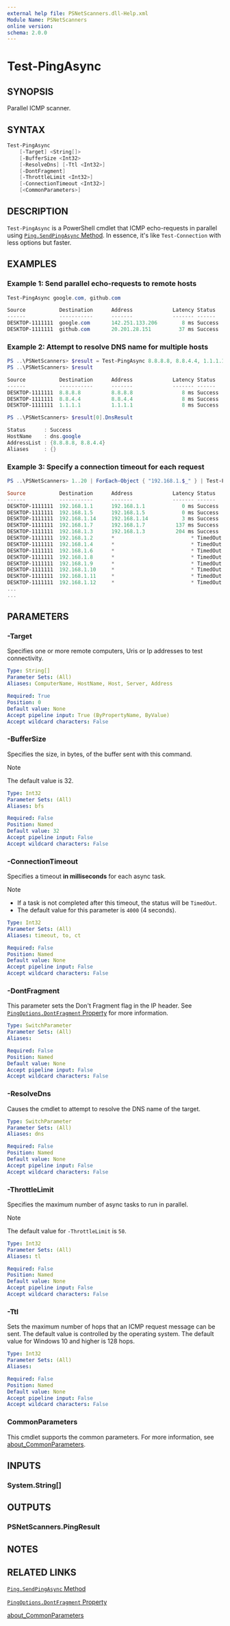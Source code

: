 ```yaml
---
external help file: PSNetScanners.dll-Help.xml
Module Name: PSNetScanners
online version:
schema: 2.0.0
---
```


# Test-PingAsync

## SYNOPSIS

Parallel ICMP scanner.

## SYNTAX

```powershell
Test-PingAsync
    [-Target] <String[]>
    [-BufferSize <Int32>
    [-ResolveDns] [-Ttl <Int32>]
    [-DontFragment]
    [-ThrottleLimit <Int32>]
    [-ConnectionTimeout <Int32>]
    [<CommonParameters>]
```

## DESCRIPTION

`Test-PingAsync` is a PowerShell cmdlet that ICMP echo-requests in parallel using [`Ping.SendPingAsync` Method](https://learn.microsoft.com/en-us/dotnet/api/system.net.networkinformation.ping.sendpingasync). In essence, it's like `Test-Connection` with less options but faster.

## EXAMPLES

### Example 1: Send parallel echo-requests to remote hosts

```powershell
Test-PingAsync google.com, github.com

Source           Destination      Address             Latency Status       DnsResult
------           -----------      -------             ------- ------       ---------
DESKTOP-1111111  google.com       142.251.133.206        8 ms Success
DESKTOP-1111111  github.com       20.201.28.151         37 ms Success
```

### Example 2: Attempt to resolve DNS name for multiple hosts

```powershell
PS ..\PSNetScanners> $result = Test-PingAsync 8.8.8.8, 8.8.4.4, 1.1.1.1 -ResolveDns
PS ..\PSNetScanners> $result

Source           Destination      Address             Latency Status       DnsResult
------           -----------      -------             ------- ------       ---------
DESKTOP-1111111  8.8.8.8          8.8.8.8                8 ms Success      dns.google
DESKTOP-1111111  8.8.4.4          8.8.4.4                8 ms Success      dns.google
DESKTOP-1111111  1.1.1.1          1.1.1.1                8 ms Success      one.one.one.one

PS ..\PSNetScanners> $result[0].DnsResult

Status      : Success
HostName    : dns.google
AddressList : {8.8.8.8, 8.8.4.4}
Aliases     : {}
```

### Example 3: Specify a connection timeout for each request

```powershell
PS ..\PSNetScanners> 1..20 | ForEach-Object { "192.168.1.$_" } | Test-PingAsync -ConnectionTimeout 200

Source           Destination      Address             Latency Status       DnsResult
------           -----------      -------             ------- ------       ---------
DESKTOP-1111111  192.168.1.1      192.168.1.1            0 ms Success
DESKTOP-1111111  192.168.1.5      192.168.1.5            0 ms Success
DESKTOP-1111111  192.168.1.14     192.168.1.14           3 ms Success
DESKTOP-1111111  192.168.1.7      192.168.1.7          137 ms Success
DESKTOP-1111111  192.168.1.3      192.168.1.3          204 ms Success
DESKTOP-1111111  192.168.1.2      *                         * TimedOut
DESKTOP-1111111  192.168.1.4      *                         * TimedOut
DESKTOP-1111111  192.168.1.6      *                         * TimedOut
DESKTOP-1111111  192.168.1.8      *                         * TimedOut
DESKTOP-1111111  192.168.1.9      *                         * TimedOut
DESKTOP-1111111  192.168.1.10     *                         * TimedOut
DESKTOP-1111111  192.168.1.11     *                         * TimedOut
DESKTOP-1111111  192.168.1.12     *                         * TimedOut
...
...
```

## PARAMETERS

### -Target

Specifies one or more remote computers, Uris or Ip addresses to test connectivity.

```yaml
Type: String[]
Parameter Sets: (All)
Aliases: ComputerName, HostName, Host, Server, Address

Required: True
Position: 0
Default value: None
Accept pipeline input: True (ByPropertyName, ByValue)
Accept wildcard characters: False
```

### -BufferSize

Specifies the size, in bytes, of the buffer sent with this command.

> [!NOTE]
>
> The default value is 32.

```yaml
Type: Int32
Parameter Sets: (All)
Aliases: bfs

Required: False
Position: Named
Default value: 32
Accept pipeline input: False
Accept wildcard characters: False
```

### -ConnectionTimeout

Specifies a timeout __in milliseconds__ for each async task.

> [!NOTE]
>
> - If a task is not completed after this timeout, the status will be `TimedOut`.
> - The default value for this parameter is `4000` (4 seconds).

```yaml
Type: Int32
Parameter Sets: (All)
Aliases: timeout, to, ct

Required: False
Position: Named
Default value: None
Accept pipeline input: False
Accept wildcard characters: False
```

### -DontFragment

This parameter sets the Don't Fragment flag in the IP header. See [`PingOptions.DontFragment` Property](https://learn.microsoft.com/en-us/dotnet/api/system.net.networkinformation.pingoptions.dontfragment#system-net-networkinformation-pingoptions-dontfragment) for more information.

```yaml
Type: SwitchParameter
Parameter Sets: (All)
Aliases:

Required: False
Position: Named
Default value: None
Accept pipeline input: False
Accept wildcard characters: False
```

### -ResolveDns

Causes the cmdlet to attempt to resolve the DNS name of the target.

```yaml
Type: SwitchParameter
Parameter Sets: (All)
Aliases: dns

Required: False
Position: Named
Default value: None
Accept pipeline input: False
Accept wildcard characters: False
```

### -ThrottleLimit

Specifies the maximum number of async tasks to run in parallel.

> [!NOTE]
>
> The default value for `-ThrottleLimit` is `50`.

```yaml
Type: Int32
Parameter Sets: (All)
Aliases: tl

Required: False
Position: Named
Default value: None
Accept pipeline input: False
Accept wildcard characters: False
```

### -Ttl

Sets the maximum number of hops that an ICMP request message can be sent. The default value is controlled by the operating system. The default value for Windows 10 and higher is 128 hops.

```yaml
Type: Int32
Parameter Sets: (All)
Aliases:

Required: False
Position: Named
Default value: None
Accept pipeline input: False
Accept wildcard characters: False
```

### CommonParameters

This cmdlet supports the common parameters. For more information, see [about_CommonParameters](http://go.microsoft.com/fwlink/?LinkID=113216).

## INPUTS

### System.String[]

## OUTPUTS

### PSNetScanners.PingResult

## NOTES

## RELATED LINKS

[`Ping.SendPingAsync` Method](https://learn.microsoft.com/en-us/dotnet/api/system.net.networkinformation.ping.sendpingasync)

[`PingOptions.DontFragment` Property](https://learn.microsoft.com/en-us/dotnet/api/system.net.networkinformation.pingoptions.dontfragment#system-net-networkinformation-pingoptions-dontfragment)

[about_CommonParameters](http://go.microsoft.com/fwlink/?LinkID=113216)
